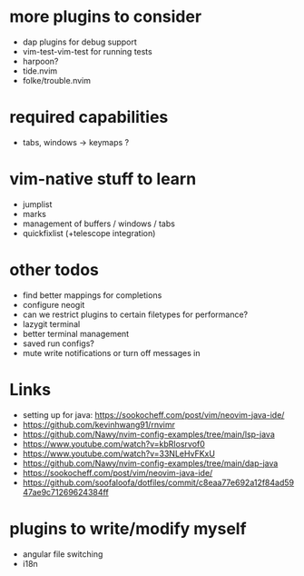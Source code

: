 # more plugins to consider

- dap plugins for debug support
- vim-test-vim-test for running tests
- harpoon?
- tide.nvim
- folke/trouble.nvim

# required capabilities

- tabs, windows -> keymaps ?

# vim-native stuff to learn

- jumplist
- marks
- management of buffers / windows / tabs
- quickfixlist (+telescope integration)

# other todos

- find better mappings for completions
- configure neogit
- can we restrict plugins to certain filetypes for performance?
- lazygit terminal
- better terminal management
- saved run configs?
- mute write notifications or turn off messages in

# Links

- setting up for java: https://sookocheff.com/post/vim/neovim-java-ide/
- https://github.com/kevinhwang91/rnvimr
- https://github.com/Nawy/nvim-config-examples/tree/main/lsp-java
- https://www.youtube.com/watch?v=kbRIosrvof0
- https://www.youtube.com/watch?v=33NLeHvFKxU
- https://github.com/Nawy/nvim-config-examples/tree/main/dap-java
- https://sookocheff.com/post/vim/neovim-java-ide/
- https://github.com/soofaloofa/dotfiles/commit/c8eaa77e692a12f84ad5947ae9c71269624384ff

# plugins to write/modify myself

- angular file switching
- i18n

